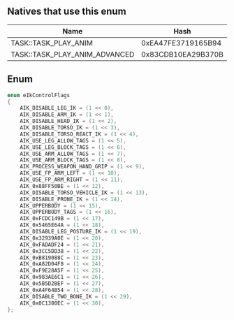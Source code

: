 ## Natives that use this enum
| Name                             | Hash               |
|----------------------------------|--------------------|
| TASK::TASK\_PLAY\_ANIM           | 0xEA47FE3719165B94 |
| TASK::TASK\_PLAY\_ANIM\_ADVANCED | 0x83CDB10EA29B370B |
## Enum
```cpp
enum eIkControlFlags
{
	AIK_DISABLE_LEG_IK = (1 << 0),
	AIK_DISABLE_ARM_IK = (1 << 1),
	AIK_DISABLE_HEAD_IK = (1 << 2),
	AIK_DISABLE_TORSO_IK = (1 << 3),
	AIK_DISABLE_TORSO_REACT_IK = (1 << 4),
	AIK_USE_LEG_ALLOW_TAGS = (1 << 5),
	AIK_USE_LEG_BLOCK_TAGS = (1 << 6),
	AIK_USE_ARM_ALLOW_TAGS = (1 << 7),
	AIK_USE_ARM_BLOCK_TAGS = (1 << 8),
	AIK_PROCESS_WEAPON_HAND_GRIP = (1 << 9),
	AIK_USE_FP_ARM_LEFT = (1 << 10),
	AIK_USE_FP_ARM_RIGHT = (1 << 11),
	AIK_0x88FF50BE = (1 << 12),
	AIK_DISABLE_TORSO_VEHICLE_IK = (1 << 13),
	AIK_DISABLE_PRONE_IK = (1 << 14),
	AIK_UPPERBODY = (1 << 15),
	AIK_UPPERBODY_TAGS = (1 << 16),
	AIK_0xFCDC149B = (1 << 17),
	AIK_0x5465E64A = (1 << 18),
	AIK_DISABLE_LEG_POSTURE_IK = (1 << 19),
	AIK_0x32939A0E = (1 << 20),
	AIK_0xFADADF24 = (1 << 21),
	AIK_0x3CC5DD38 = (1 << 22),
	AIK_0xB819088C = (1 << 23),
	AIK_0xA82D04F8 = (1 << 24),
	AIK_0xF9E28A5F = (1 << 25),
	AIK_0x983AE6C1 = (1 << 26),
	AIK_0x5B5D2BEF = (1 << 27),
	AIK_0xA4F64B54 = (1 << 28),
	AIK_DISABLE_TWO_BONE_IK = (1 << 29),
	AIK_0x0C1380EC = (1 << 30),
};
```
